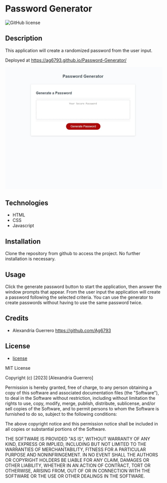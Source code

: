 # Password Generator

![GitHub license](https://img.shields.io/badge/license-MIT-red.svg)

## Description
This application will create a randomized password from the user input.

Deployed at https://ag6793.github.io/Password-Generator/

![Screenshot-of-passwordgenerator](./Assets/passwordgenerator-screenshot.jpeg)

## Technologies
* HTML 
* CSS
* Javascript

## Installation
Clone the repository from github to access the project. No further installation is necessary.

## Usage
Click the generate password button to start the application, then answer the window prompts that appear. From the user input the application will create a password following the selected criteria. You can use the generator to create passwords without having to use the same password twice.

## Credits
* Alexandria Guerrero https://github.com/Ag6793 

## License

* [license](https://choosealicense.com/licenses/mit/)

MIT License

Copyright (c) [2023] [Alexandria Guerrero]

Permission is hereby granted, free of charge, to any person obtaining a copy of this software and associated documentation files (the "Software"), to deal in the Software without restriction, including without limitation the rights to use, copy, modify, merge, publish, distribute, sublicense, and/or sell copies of the Software, and to permit persons to whom the Software is furnished to do so, subject to the following conditions:

The above copyright notice and this permission notice shall be included in all copies or substantial portions of the Software.

THE SOFTWARE IS PROVIDED "AS IS", WITHOUT WARRANTY OF ANY KIND, EXPRESS OR IMPLIED, INCLUDING BUT NOT LIMITED TO THE WARRANTIES OF MERCHANTABILITY, FITNESS FOR A PARTICULAR PURPOSE AND NONINFRINGEMENT. IN NO EVENT SHALL THE AUTHORS OR COPYRIGHT HOLDERS BE LIABLE FOR ANY CLAIM, DAMAGES OR OTHER LIABILITY, WHETHER IN AN ACTION OF CONTRACT, TORT OR OTHERWISE, ARISING FROM, OUT OF OR IN CONNECTION WITH THE SOFTWARE OR THE USE OR OTHER DEALINGS IN THE SOFTWARE.
